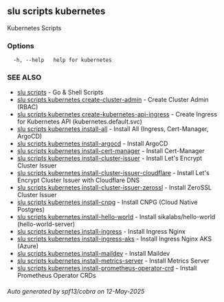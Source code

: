## slu scripts kubernetes

Kubernetes Scripts

### Options

```
  -h, --help   help for kubernetes
```

### SEE ALSO

* [slu scripts](slu_scripts.md)	 - Go & Shell Scripts
* [slu scripts kubernetes create-cluster-admin](slu_scripts_kubernetes_create-cluster-admin.md)	 - Create Cluster Admin (RBAC)
* [slu scripts kubernetes create-kubernetes-api-ingress](slu_scripts_kubernetes_create-kubernetes-api-ingress.md)	 - Create Ingress for Kubernetes API (kubernetes.default.svc)
* [slu scripts kubernetes install-all](slu_scripts_kubernetes_install-all.md)	 - Install All (Ingress, Cert-Manager, ArgoCD)
* [slu scripts kubernetes install-argocd](slu_scripts_kubernetes_install-argocd.md)	 - Install ArgoCD
* [slu scripts kubernetes install-cert-manager](slu_scripts_kubernetes_install-cert-manager.md)	 - Install Cert-Manager
* [slu scripts kubernetes install-cluster-issuer](slu_scripts_kubernetes_install-cluster-issuer.md)	 - Install Let's Encrypt Cluster Issuer
* [slu scripts kubernetes install-cluster-issuer-cloudflare](slu_scripts_kubernetes_install-cluster-issuer-cloudflare.md)	 - Install Let's Encrypt Cluster Issuer with Cloudflare DNS
* [slu scripts kubernetes install-cluster-issuer-zerossl](slu_scripts_kubernetes_install-cluster-issuer-zerossl.md)	 - Install ZeroSSL Cluster Issuer
* [slu scripts kubernetes install-cnpg](slu_scripts_kubernetes_install-cnpg.md)	 - Install CNPG (Cloud Native Postgres)
* [slu scripts kubernetes install-hello-world](slu_scripts_kubernetes_install-hello-world.md)	 - Install sikalabs/hello-world (hello-world-server)
* [slu scripts kubernetes install-ingress](slu_scripts_kubernetes_install-ingress.md)	 - Install Ingress Nginx
* [slu scripts kubernetes install-ingress-aks](slu_scripts_kubernetes_install-ingress-aks.md)	 - Install Ingress Nginx AKS (Azure)
* [slu scripts kubernetes install-maildev](slu_scripts_kubernetes_install-maildev.md)	 - Install Maildev
* [slu scripts kubernetes install-metrics-server](slu_scripts_kubernetes_install-metrics-server.md)	 - Install Metrics Server
* [slu scripts kubernetes install-prometheus-operator-crd](slu_scripts_kubernetes_install-prometheus-operator-crd.md)	 - Install Prometheus Operator CRDs

###### Auto generated by spf13/cobra on 12-May-2025
